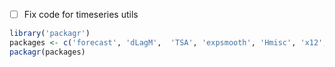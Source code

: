 - [ ] Fix code for timeseries utils

```r
library('packagr')
packages <- c('forecast', 'dLagM',  'TSA', 'expsmooth', 'Hmisc', 'x12', 'car', 'AER', 'dynlm')
packagr(packages)
```